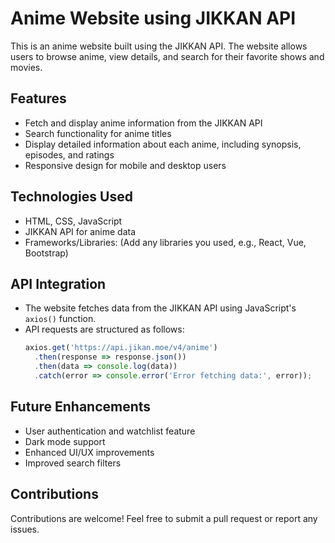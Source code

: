# Anime Website using JIKKAN API

This is an anime website built using the JIKKAN API. The website allows users to browse anime, view details, and search for their favorite shows and movies.

## Features
- Fetch and display anime information from the JIKKAN API
- Search functionality for anime titles
- Display detailed information about each anime, including synopsis, episodes, and ratings
- Responsive design for mobile and desktop users

## Technologies Used
- HTML, CSS, JavaScript
- JIKKAN API for anime data
- Frameworks/Libraries: (Add any libraries you used, e.g., React, Vue, Bootstrap)

## API Integration
- The website fetches data from the JIKKAN API using JavaScript's `axios()` function.
- API requests are structured as follows:
  ```javascript
  axios.get('https://api.jikan.moe/v4/anime')
    .then(response => response.json())
    .then(data => console.log(data))
    .catch(error => console.error('Error fetching data:', error));
  ```

## Future Enhancements
- User authentication and watchlist feature
- Dark mode support
- Enhanced UI/UX improvements
- Improved search filters

## Contributions
Contributions are welcome! Feel free to submit a pull request or report any issues.
